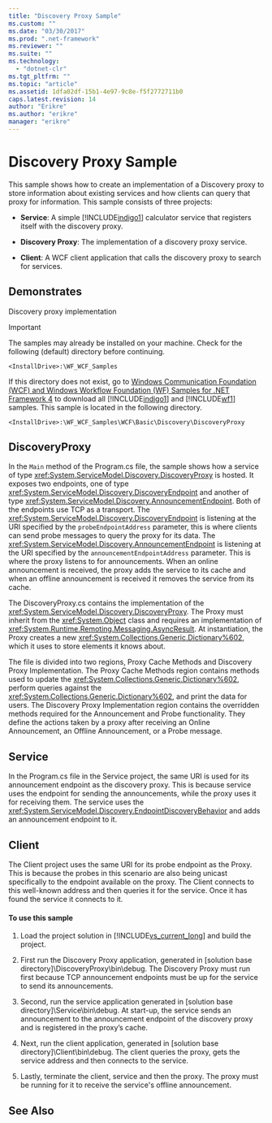 ```yaml
---
title: "Discovery Proxy Sample"
ms.custom: ""
ms.date: "03/30/2017"
ms.prod: ".net-framework"
ms.reviewer: ""
ms.suite: ""
ms.technology: 
  - "dotnet-clr"
ms.tgt_pltfrm: ""
ms.topic: "article"
ms.assetid: 1dfa02df-15b1-4e97-9c8e-f5f2772711b0
caps.latest.revision: 14
author: "Erikre"
ms.author: "erikre"
manager: "erikre"
---
```

# Discovery Proxy Sample
This sample shows how to create an implementation of a Discovery proxy to store information about existing services and how clients can query that proxy for information. This sample consists of three projects:  
  
-   **Service**: A simple [!INCLUDE[indigo1](../../../../includes/indigo1-md.md)] calculator service that registers itself with the discovery proxy.  
  
-   **Discovery Proxy**: The implementation of a discovery proxy service.  
  
-   **Client**: A WCF client application that calls the discovery proxy to search for services.  
  
## Demonstrates  
 Discovery proxy implementation  
  
> [!IMPORTANT]
>  The samples may already be installed on your machine. Check for the following (default) directory before continuing.  
>   
>  `<InstallDrive>:\WF_WCF_Samples`  
>   
>  If this directory does not exist, go to [Windows Communication Foundation (WCF) and Windows Workflow Foundation (WF) Samples for .NET Framework 4](http://go.microsoft.com/fwlink/?LinkId=150780) to download all [!INCLUDE[indigo1](../../../../includes/indigo1-md.md)] and [!INCLUDE[wf1](../../../../includes/wf1-md.md)] samples. This sample is located in the following directory.  
>   
>  `<InstallDrive>:\WF_WCF_Samples\WCF\Basic\Discovery\DiscoveryProxy`  
  
## DiscoveryProxy  
 In the `Main` method of the Program.cs file, the sample shows how a service of type <xref:System.ServiceModel.Discovery.DiscoveryProxy> is hosted. It exposes two endpoints, one of type <xref:System.ServiceModel.Discovery.DiscoveryEndpoint> and another of type <xref:System.ServiceModel.Discovery.AnnouncementEndpoint>. Both of the endpoints use TCP as a transport. The <xref:System.ServiceModel.Discovery.DiscoveryEndpoint> is listening at the URI specified by the `probeEndpointAddress` parameter, this is where clients can send probe messages to query the proxy for its data. The <xref:System.ServiceModel.Discovery.AnnouncementEndpoint> is listening at the URI specified by the `announcementEndpointAddress` parameter. This is where the proxy listens to for announcements. When an online announcement is received, the proxy adds the service to its cache and when an offline announcement is received it removes the service from its cache.  
  
 The DiscoveryProxy.cs contains the implementation of the <xref:System.ServiceModel.Discovery.DiscoveryProxy>. The Proxy must inherit from the <xref:System.Object> class and requires an implementation of <xref:System.Runtime.Remoting.Messaging.AsyncResult>. At instantiation, the Proxy creates a new <xref:System.Collections.Generic.Dictionary%602>, which it uses to store elements it knows about.  
  
 The file is divided into two regions, Proxy Cache Methods and Discovery Proxy Implementation. The Proxy Cache Methods region contains methods used to update the <xref:System.Collections.Generic.Dictionary%602>, perform queries against the <xref:System.Collections.Generic.Dictionary%602>, and print the data for users. The Discovery Proxy Implementation region contains the overridden methods required for the Announcement and Probe functionality. They define the actions taken by a proxy after receiving an Online Announcement, an Offline Announcement, or a Probe message.  
  
## Service  
 In the Program.cs file in the Service project, the same URI is used for its announcement endpoint as the discovery proxy. This is because service uses the endpoint for sending the announcements, while the proxy uses it for receiving them. The service uses the <xref:System.ServiceModel.Discovery.EndpointDiscoveryBehavior> and adds an announcement endpoint to it.  
  
## Client  
 The Client project uses the same URI for its probe endpoint as the Proxy. This is because the probes in this scenario are also being unicast specifically to the endpoint available on the proxy. The Client connects to this well-known address and then queries it for the service. Once it has found the service it connects to it.  
  
#### To use this sample  
  
1.  Load the project solution in [!INCLUDE[vs_current_long](../../../../includes/vs-current-long-md.md)] and build the project.  
  
2.  First run the Discovery Proxy application, generated in [solution base directory]\DiscoveryProxy\bin\debug. The Discovery Proxy must run first because TCP announcement endpoints must be up for the service to send its announcements.  
  
3.  Second, run the service application generated in [solution base directory]\Service\bin\debug. At start-up, the service sends an announcement to the announcement endpoint of the discovery proxy and is registered in the proxy’s cache.  
  
4.  Next, run the client application, generated in [solution base directory]\Client\bin\debug. The client queries the proxy, gets the service address and then connects to the service.  
  
5.  Lastly, terminate the client, service and then the proxy. The proxy must be running for it to receive the service's offline announcement.  
  
## See Also
